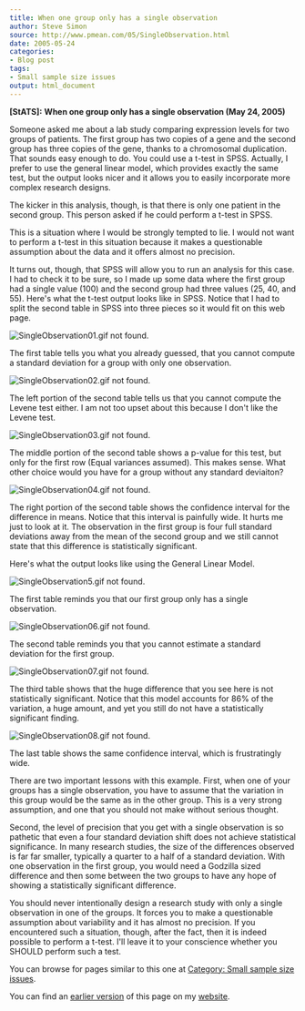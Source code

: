 ```yaml
---
title: When one group only has a single observation
author: Steve Simon
source: http://www.pmean.com/05/SingleObservation.html
date: 2005-05-24
categories:
- Blog post
tags:
- Small sample size issues
output: html_document
---
```

**[StATS]:** **When one group only has a single
observation (May 24, 2005)**

Someone asked me about a lab study comparing expression levels for two
groups of patients. The first group has two copies of a gene and the
second group has three copies of the gene, thanks to a chromosomal
duplication. That sounds easy enough to do. You could use a t-test in
SPSS. Actually, I prefer to use the general linear model, which provides
exactly the same test, but the output looks nicer and it allows you to
easily incorporate more complex research designs.

The kicker in this analysis, though, is that there is only one patient
in the second group. This person asked if he could perform a t-test in
SPSS.

This is a situation where I would be strongly tempted to lie. I would
not want to perform a t-test in this situation because it makes a
questionable assumption about the data and it offers almost no
precision.

It turns out, though, that SPSS will allow you to run an analysis for
this case. I had to check it to be sure, so I made up some data where
the first group had a single value (100) and the second group had three
values (25, 40, and 55). Here's what the t-test output looks like in
SPSS. Notice that I had to split the second table in SPSS into three
pieces so it would fit on this web page.

![SingleObservation01.gif not found.](http://www.pmean.com/new-images/05/SingleObservation01.png)

The first table tells you what you already guessed, that you cannot
compute a standard deviation for a group with only one observation.

![SingleObservation02.gif not found.](http://www.pmean.com/new-images/05/SingleObservation02.png)

  

The left portion of the second table tells us that you cannot compute
the Levene test either. I am not too upset about this because I don't
like the Levene test.

![SingleObservation03.gif not found.](http://www.pmean.com/new-images/05/SingleObservation03.png)

The middle portion of the second table shows a p-value for this test,
but only for the first row (Equal variances assumed). This makes sense.
What other choice would you have for a group without any standard
deviaiton?

![SingleObservation04.gif not found.](http://www.pmean.com/new-images/05/SingleObservation04.png)

The right portion of the second table shows the confidence interval for
the difference in means. Notice that this interval is painfully wide. It
hurts me just to look at it. The observation in the first group is four
full standard deviations away from the mean of the second group and we
still cannot state that this difference is statistically significant.

Here's what the output looks like using the General Linear Model.

![SingleObservation5.gif not found.](http://www.pmean.com/new-images/05/SingleObservation05.png)

The first table reminds you that our first group only has a single
observation.

![SingleObservation06.gif not found.](http://www.pmean.com/new-images/05/SingleObservation06.png)

The second table reminds you that you cannot estimate a standard
deviation for the first group.

![SingleObservation07.gif not found.](http://www.pmean.com/new-images/05/SingleObservation07.png)

The third table shows that the huge difference that you see here is not
statistically significant. Notice that this model accounts for 86% of
the variation, a huge amount, and yet you still do not have a
statistically significant finding.

![SingleObservation08.gif not found.](http://www.pmean.com/new-images/05/SingleObservation08.png)

The last table shows the same confidence interval, which is
frustratingly wide.

There are two important lessons with this example. First, when one of
your groups has a single observation, you have to assume that the
variation in this group would be the same as in the other group. This is
a very strong assumption, and one that you should not make without
serious thought.

Second, the level of precision that you get with a single observation is
so pathetic that even a four standard deviation shift does not achieve
statistical significance. In many research studies, the size of the
differences observed is far far smaller, typically a quarter to a half
of a standard deviation. With one observation in the first group, you
would need a Godzilla sized difference and then some between the two
groups to have any hope of showing a statistically significant
difference.

You should never intentionally design a research study with only a
single observation in one of the groups. It forces you to make a
questionable assumption about variability and it has almost no
precision. If you encountered such a situation, though, after the fact,
then it is indeed possible to perform a t-test. I'll leave it to your
conscience whether you SHOULD perform such a test.

You can browse
for pages similar to this one at [Category: Small sample size
issues](../category/SmallSampleSizeIssues.html).

You can find an [earlier version][sim1] of this page on my [website][sim2].

[sim1]: http://www.pmean.com/SingleObservation.html
[sim2]: http://www.pmean.com
